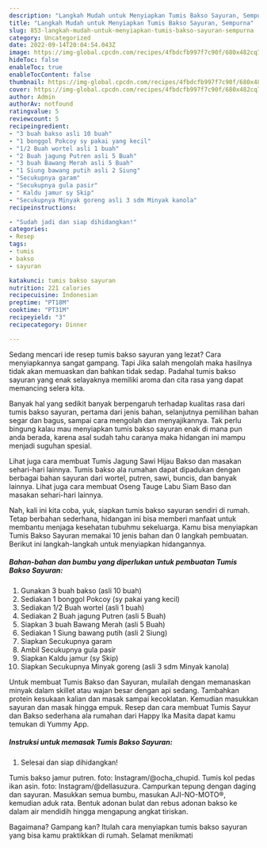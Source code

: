 ```yaml
---
description: "Langkah Mudah untuk Menyiapkan Tumis Bakso Sayuran, Sempurna"
title: "Langkah Mudah untuk Menyiapkan Tumis Bakso Sayuran, Sempurna"
slug: 853-langkah-mudah-untuk-menyiapkan-tumis-bakso-sayuran-sempurna
category: Uncategorized
date: 2022-09-14T20:04:54.043Z
image: https://img-global.cpcdn.com/recipes/4fbdcfb997f7c90f/680x482cq70/tumis-bakso-sayuran-foto-resep-utama.jpg
hideToc: false
enableToc: true
enableTocContent: false
thumbnail: https://img-global.cpcdn.com/recipes/4fbdcfb997f7c90f/680x482cq70/tumis-bakso-sayuran-foto-resep-utama.jpg
cover: https://img-global.cpcdn.com/recipes/4fbdcfb997f7c90f/680x482cq70/tumis-bakso-sayuran-foto-resep-utama.jpg
author: Admin
authorAv: notfound
ratingvalue: 5
reviewcount: 5
recipeingredient:
- "3 buah bakso asli 10 buah"
- "1 bonggol Pokcoy sy pakai yang kecil"
- "1/2 Buah wortel asli 1 buah"
- "2 Buah jagung Putren asli 5 Buah"
- "3 buah Bawang Merah asli 5 Buah"
- "1 Siung bawang putih asli 2 Siung"
- "Secukupnya garam"
- "Secukupnya gula pasir"
- " Kaldu jamur sy Skip"
- "Secukupnya Minyak goreng asli 3 sdm Minyak kanola"
recipeinstructions:

- "Sudah jadi dan siap dihidangkan!"
categories:
- Resep
tags:
- tumis
- bakso
- sayuran

katakunci: tumis bakso sayuran 
nutrition: 221 calories
recipecuisine: Indonesian
preptime: "PT18M"
cooktime: "PT31M"
recipeyield: "3"
recipecategory: Dinner

---
```



Sedang mencari ide resep tumis bakso sayuran yang lezat? Cara menyiapkannya sangat gampang. Tapi Jika salah mengolah maka hasilnya tidak akan memuaskan dan bahkan tidak sedap. Padahal tumis bakso sayuran yang enak selayaknya memiliki aroma dan cita rasa yang dapat memancing selera kita.


Banyak hal yang sedikit banyak berpengaruh terhadap kualitas rasa dari tumis bakso sayuran, pertama dari jenis bahan, selanjutnya pemilihan bahan segar dan bagus, sampai cara mengolah dan menyajikannya. Tak perlu bingung kalau mau menyiapkan tumis bakso sayuran enak di mana pun anda berada, karena asal sudah tahu caranya maka hidangan ini mampu menjadi suguhan spesial.

Lihat juga cara membuat Tumis Jagung Sawi Hijau Bakso dan masakan sehari-hari lainnya. Tumis bakso ala rumahan dapat dipadukan dengan berbagai bahan sayuran dari wortel, putren, sawi, buncis, dan banyak lainnya. Lihat juga cara membuat Oseng Tauge Labu Siam Baso dan masakan sehari-hari lainnya.


Nah, kali ini kita coba, yuk, siapkan tumis bakso sayuran sendiri di rumah. Tetap berbahan sederhana, hidangan ini bisa memberi manfaat untuk membantu menjaga kesehatan tubuhmu sekeluarga. Kamu bisa menyiapkan Tumis Bakso Sayuran memakai 10 jenis bahan dan 0 langkah pembuatan. Berikut ini langkah-langkah untuk menyiapkan hidangannya.

<!--inarticleads1-->

##### Bahan-bahan dan bumbu yang diperlukan untuk pembuatan Tumis Bakso Sayuran:

1. Gunakan 3 buah bakso (asli 10 buah)
1. Sediakan 1 bonggol Pokcoy (sy pakai yang kecil)
1. Sediakan 1/2 Buah wortel (asli 1 buah)
1. Sediakan 2 Buah jagung Putren (asli 5 Buah)
1. Siapkan 3 buah Bawang Merah (asli 5 Buah)
1. Sediakan 1 Siung bawang putih (asli 2 Siung)
1. Siapkan Secukupnya garam
1. Ambil Secukupnya gula pasir
1. Siapkan  Kaldu jamur (sy Skip)
1. Siapkan Secukupnya Minyak goreng (asli 3 sdm Minyak kanola)


Untuk membuat Tumis Bakso dan Sayuran, mulailah dengan memanaskan minyak dalam skillet atau wajan besar dengan api sedang. Tambahkan protein kesukaan kalian dan masak sampai kecoklatan. Kemudian masukkan sayuran dan masak hingga empuk. Resep dan cara membuat Tumis Sayur dan Bakso sederhana ala rumahan dari Happy Ika Masita dapat kamu temukan di Yummy App. 

<!--inarticleads2-->

##### Instruksi untuk memasak Tumis Bakso Sayuran:


1. Selesai dan siap dihidangkan!

Tumis bakso jamur putren. foto: Instagram/@ocha_chupid. Tumis kol pedas ikan asin. foto: Instagram/@dellasuzura. Campurkan tepung dengan daging dan sayuran. Masukkan semua bumbu, masukan AJI-NO-MOTO®, kemudian aduk rata. Bentuk adonan bulat dan rebus adonan bakso ke dalam air mendidih hingga mengapung angkat tiriskan. 

Bagaimana? Gampang kan? Itulah cara menyiapkan tumis bakso sayuran yang bisa kamu praktikkan di rumah. Selamat menikmati
